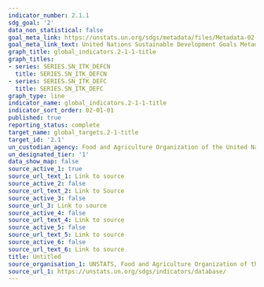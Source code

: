 ```yaml
---
indicator_number: 2.1.1
sdg_goal: '2'
data_non_statistical: false
goal_meta_link: https://unstats.un.org/sdgs/metadata/files/Metadata-02-01-01.pdf
goal_meta_link_text: United Nations Sustainable Development Goals Metadata (pdf 232kB)
graph_title: global_indicators.2-1-1-title
graph_titles:
- series: SERIES.SN_ITK_DEFCN
  title: SERIES.SN_ITK_DEFCN
- series: SERIES.SN_ITK_DEFC
  title: SERIES.SN_ITK_DEFC
graph_type: line
indicator_name: global_indicators.2-1-1-title
indicator_sort_order: 02-01-01
published: true
reporting_status: complete
target_name: global_targets.2-1-title
target_id: '2.1'
un_custodian_agency: Food and Agriculture Organization of the United Nations (FAO)
un_designated_tier: '1'
data_show_map: false
source_active_1: true
source_url_text_1: Link to source
source_active_2: false
source_url_text_2: Link to Source
source_active_3: false
source_url_3: Link to source
source_active_4: false
source_url_text_4: Link to source
source_active_5: false
source_url_text_5: Link to source
source_active_6: false
source_url_text_6: Link to source
title: Untitled
source_organisation_1: UNSTATS, Food and Agriculture Organization of the United Nations (FAO)
source_url_1: https://unstats.un.org/sdgs/indicators/database/
---
```

